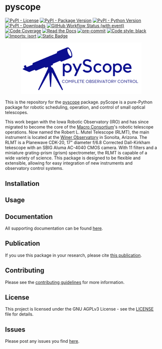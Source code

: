 # pyscope

[![PyPI - License](https://img.shields.io/pypi/l/pyscope)](https://pypi.org/project/pyscope/)
[![PyPI - Package Version](https://img.shields.io/pypi/v/pyscope)](https://pypi.org/project/pyscope/)
[![PyPI - Python Version](https://img.shields.io/pypi/pyversions/pyscope?logo=Python)](https://pypi.org/project/pyscope/)
[![PyPI - Downloads](https://img.shields.io/pypi/dm/pyscope?logo=python)](https://pypi.org/project/pyscope/)
[![GitHub Workflow Status (with event)](https://img.shields.io/github/actions/workflow/status/WWGolay/pyscope/ci.yml?logo=GitHub&label=CI)](https://github.com/WWGolay/pyscope/actions/workflows/ci.yml)
[![Code Coverage](https://codecov.io/gh/WWGolay/pyscope/branch/main/graph/badge.svg)](https://app.codecov.io/gh/WWGolay/pyscope/)
[![Read the Docs](https://img.shields.io/readthedocs/pyscope?logo=ReadtheDocs)](https://pyscope.readthedocs.io/en/latest/)
[![pre-commit](https://img.shields.io/badge/pre--commit-enabled-brightgreen?logo=pre-commit)](https://github.com/pre-commit/pre-commit)
[![Code style: black](https://img.shields.io/badge/code%20style-black-000000.svg)](https://github.com/psf/black)
[![Imports: isort](https://img.shields.io/badge/%20imports-isort-%231674b1?style=flat&labelColor=ef8336)](https://pycqa.github.io/isort/)
[![Static Badge](https://img.shields.io/badge/Donate-crimson)](https://github.com/sponsors/WWGolay)
<!--- [![Conda](https://img.shields.io/conda/dn/conda-forge/pyscope?logo=Anaconda)](https://anaconda.org/conda-forge/pyscope)--->


<div align="center">
<img src="docs/source/images/pyscope_banner.png" alt="Placeholder Logo" width="400"></img>
</div>

This is the repository for the [pyscope](https://github.com/WWGolay/pyscope) package. pyScope is a pure-Python package for robotic scheduling, operation, and control of small optical telescopes.

This work began with the Iowa Robotic Observatory (IRO) and has since migrated to become the core of the [Macro Consortium](https://macroconsortium.org/)'s robotic telescope operations. Now named the Robert L. Mutel Telescope (RLMT), the main instrument is located at the [Winer Observatory](https://winer.org/) in Sonoita, Arizona. The RLMT is a Planewave CDK-20, 17" diameter f/6.8 Corrected Dall-Kirkham tekescope with an SBIG Aluma AC-4040 CMOS camera. With 11 filters and a miniature grating-prism (grism) spectrometer, the RLMT is capable of a wide variety of science. This package is designed to be flexible and extensible, allowing for easy integration of new instruments and observatory control systems.

## Installation


## Usage


## Documentation
All supporting documentation can be found [here](https://pyscope.readthedocs.io/en/latest/index.html).

## Publication
If you use this package in your research, please cite [this publication](CITE).

## Contributing
Please see the [contributing guidelines](https://pyscope.readthedocs.io/en/latest/development.html) for more information.

## License
This project is licensed under the GNU AGPLv3 License - see the [LICENSE](LICENSE) file for details.

## Issues
Please post any issues you find [here](https://github.com/WWGolay/pyScope/issues).
